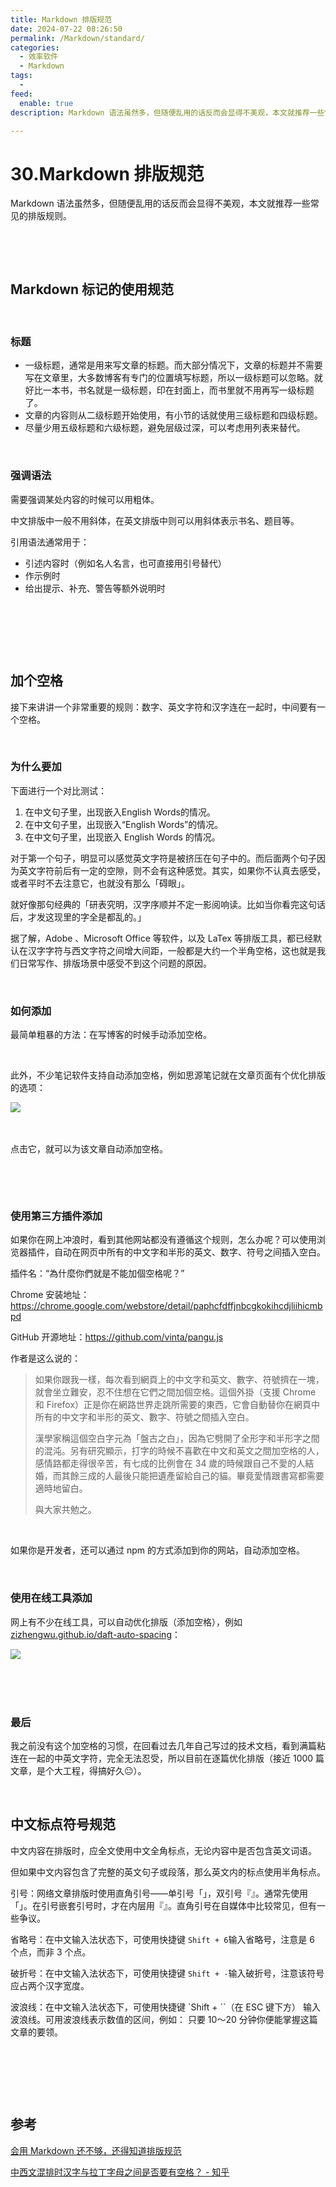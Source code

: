 ```yaml
---
title: Markdown 排版规范
date: 2024-07-22 08:26:50
permalink: /Markdown/standard/
categories:
  - 效率软件
  - Markdown
tags:
  - 
feed:
  enable: true
description: Markdown 语法虽然多，但随便乱用的话反而会显得不美观，本文就推荐一些常见的排版规则。

---
```

# 30.Markdown 排版规范

Markdown 语法虽然多，但随便乱用的话反而会显得不美观，本文就推荐一些常见的排版规则。

‍‍<!-- more -->

‍

## Markdown 标记的使用规范

‍

### 标题

* 一级标题，通常是用来写文章的标题。而大部分情况下，文章的标题并不需要写在文章里，大多数博客有专门的位置填写标题，所以一级标题可以忽略。就好比一本书，书名就是一级标题，印在封面上，而书里就不用再写一级标题了。
* 文章的内容则从二级标题开始使用，有小节的话就使用三级标题和四级标题。
* 尽量少用五级标题和六级标题，避免层级过深，可以考虑用列表来替代。

‍

### 强调语法

需要强调某处内容的时候可以用粗体。

中文排版中一般不用斜体，在英文排版中则可以用斜体表示书名、题目等。

引用语法通常用于：

* 引述内容时（例如名人名言，也可直接用引号替代）
* 作示例时
* 给出提示、补充、警告等额外说明时

‍

‍

‍

## 加个空格

接下来讲讲一个非常重要的规则：数字、英⽂字符和汉字连在⼀起时，中间要有⼀个空格。

‍

### 为什么要加

下面进行一个对比测试：

1. 在中文句子里，出现嵌入English Words的情况。
2. 在中文句子里，出现嵌入“English Words”的情况。
3. 在中文句子里，出现嵌入 English Words 的情况。

对于第一个句子，明显可以感觉英文字符是被挤压在句子中的。而后面两个句子因为英文字符前后有一定的空隙，则不会有这种感觉。其实，如果你不认真去感受，或者平时不去注意它，也就没有那么「碍眼」。

就好像那句经典的「研表究明，汉字序顺并不定一影阅响读。比如当你看完这句话后，才发这现里的字全是都乱的。」

据了解，Adobe 、Microsoft Office 等软件，以及 LaTex 等排版工具，都已经默认在汉字字符与西文字符之间增大间距，一般都是大约一个半角空格，这也就是我们日常写作、排版场景中感受不到这个问题的原因。

‍

### 如何添加

最简单粗暴的方法：在写博客的时候手动添加空格。

‍

此外，不少笔记软件支持自动添加空格，例如思源笔记就在文章页面有个优化排版的选项：

​![](https://image.peterjxl.com/blog/image-20240723152925-ad4b3vp.png)​

‍

点击它，就可以为该文章自动添加空格。

‍

‍

### 使用第三方插件添加

如果你在网上冲浪时，看到其他网站都没有遵循这个规则，怎么办呢？可以使用浏览器插件，自动在网页中所有的中文字和半形的英文、数字、符号之间插入空白。

插件名：“為什麼你們就是不能加個空格呢？”

Chrome 安装地址：https://chrome.google.com/webstore/detail/paphcfdffjnbcgkokihcdjliihicmbpd

GitHub 开源地址：https://github.com/vinta/pangu.js

作者是这么说的：

> 如果你跟我一樣，每次看到網頁上的中文字和英文、數字、符號擠在一塊，就會坐立難安，忍不住想在它們之間加個空格。這個外掛（支援 Chrome 和 Firefox）正是你在網路世界走跳所需要的東西，它會自動替你在網頁中所有的中文字和半形的英文、數字、符號之間插入空白。
>
> 漢學家稱這個空白字元為「盤古之白」，因為它劈開了全形字和半形字之間的混沌。另有研究顯示，打字的時候不喜歡在中文和英文之間加空格的人，感情路都走得很辛苦，有七成的比例會在 34 歲的時候跟自己不愛的人結婚，而其餘三成的人最後只能把遺產留給自己的貓。畢竟愛情跟書寫都需要適時地留白。
>
> 與大家共勉之。

‍

如果你是开发者，还可以通过 npm 的方式添加到你的网站，自动添加空格。

‍

### 使用在线工具添加

网上有不少在线工具，可以自动优化排版（添加空格），例如 [zizhengwu.github.io/daft-auto-spacing](https://zizhengwu.github.io/daft-auto-spacing)：

​![](https://image.peterjxl.com/blog/image-20240723153344-f667d4k.png)​

‍

‍

### 最后

我之前没有这个加空格的习惯，在回看过去几年自己写过的技术文档，看到满篇粘连在一起的中英文字符，完全无法忍受，所以目前在逐篇优化排版（接近 1000 篇文章，是个大工程，得搞好久😐）。

‍

## 中文标点符号规范

中文内容在排版时，应全文使用中文全角标点，无论内容中是否包含英文词语。

但如果中文内容包含了完整的英文句子或段落，那么英文内的标点使用半角标点。

引号：网络文章排版时使用直角引号——单引号「」，双引号『』。通常先使用「」。在引号嵌套引号时，才在内层用『』。直角引号在自媒体中比较常见，但有一些争议。

省略号：在中文输入法状态下，可使用快捷键 `Shift + 6`​ 输入省略号，注意是 6 个点，而非 3 个点。

破折号：在中文输入法状态下，可使用快捷键 `Shift + -`​ 输入破折号，注意该符号应占两个汉字宽度。

波浪线：在中文输入法状态下，可使用快捷键 `Shift + ``​（在 ESC 键下方） 输入波浪线。可用波浪线表示数值的区间，例如： 只要 10～20 分钟你便能掌握这篇文章的要领。

‍

‍

‍

## 参考

[会用 Markdown 还不够，还得知道排版规范](https://mp.weixin.qq.com/s/hJqYsahmSE9Bdd48COk24w)

[中西文混排时汉字与拉丁字母之间是否要有空格？ - 知乎](https://www.zhihu.com/question/19587406/answer/12298128)

‍

‍
